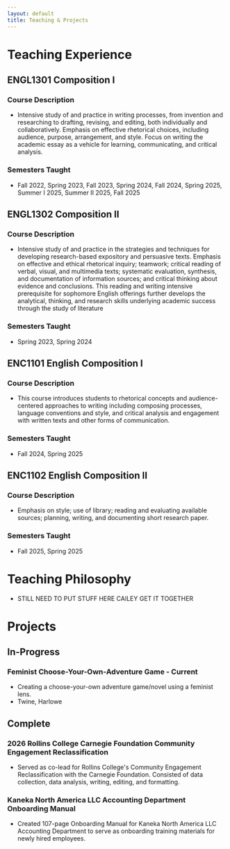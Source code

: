 ```yaml
---
layout: default
title: Teaching & Projects 
---
```


# Teaching Experience

## ENGL1301 Composition I

### Course Description
- Intensive study of and practice in writing processes, from invention and researching to drafting, revising, and editing, both individually and collaboratively. Emphasis on effective rhetorical choices, including audience, purpose, arrangement, and style. Focus on writing the academic essay as a vehicle for learning, communicating, and critical analysis.

### Semesters Taught
- Fall 2022, Spring 2023, Fall 2023, Spring 2024, Fall 2024, Spring 2025, Summer I 2025, Summer II 2025, Fall 2025

## ENGL1302 Composition II
### Course Description
- Intensive study of and practice in the strategies and techniques for developing research-based expository and persuasive texts.
Emphasis on effective and ethical rhetorical inquiry; teamwork; critical reading of verbal, visual, and multimedia texts; systematic
evaluation, synthesis, and documentation of information sources; and critical thinking about evidence and conclusions. This reading
and writing intensive prerequisite for sophomore English offerings further develops the analytical, thinking, and research skills
underlying academic success through the study of literature

### Semesters Taught
- Spring 2023, Spring 2024

## ENC1101 English Composition I
### Course Description
- This course introduces students to rhetorical concepts and audience-centered approaches to writing including composing processes, language conventions and style, and critical analysis and engagement with written texts and other forms of communication.

### Semesters Taught
- Fall 2024, Spring 2025

## ENC1102 English Composition II
### Course Description
- Emphasis on style; use of library; reading and evaluating available sources; planning, writing, and documenting short research paper.

### Semesters Taught
- Fall 2025, Spring 2025

# Teaching Philosophy
- STILL NEED TO PUT STUFF HERE CAILEY GET IT TOGETHER

# Projects
## In-Progress
### Feminist Choose-Your-Own-Adventure Game - Current
- Creating a choose-your-own adventure game/novel using a feminist lens. 
- Twine, Harlowe 

## Complete
### 2026 Rollins College Carnegie Foundation Community Engagement Reclassification
- Served as co-lead for Rollins College's Community Engagement Reclassification with the Carnegie Foundation. Consisted of data collection, data analysis, writing, editing, and formatting.
### Kaneka North America LLC Accounting Department Onboarding Manual 
- Created 107-page Onboarding Manual for Kaneka North America LLC Accounting Department to serve as onboarding training materials for newly hired employees.